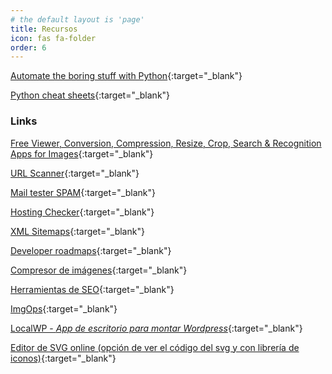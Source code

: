 ```yaml
---
# the default layout is 'page'
title: Recursos
icon: fas fa-folder
order: 6
---
```


[Automate the boring stuff with Python](https://eliotjorge.github.io/recursos/automate-the-boring-stuff-with-python){:target="_blank"}

[Python cheat sheets](https://eliotjorge.github.io/recursos/python-cheat-sheets){:target="_blank"}

### Links

[Free Viewer, Conversion, Compression, Resize, Crop, Search & Recognition Apps for Images](https://products.aspose.app/imaging/family/){:target="_blank"}

[URL Scanner](https://cyscan.io/){:target="_blank"}

[Mail tester SPAM](https://www.mail-tester.com/){:target="_blank"}

[Hosting Checker](https://hosting-checker.net/){:target="_blank"}

[XML Sitemaps](https://www.xml-sitemaps.com/){:target="_blank"}

[Developer roadmaps](https://roadmap.sh/){:target="_blank"}

[Compresor de imágenes](https://small.im/){:target="_blank"}

[Herramientas de SEO](https://technicalseo.com/tools/){:target="_blank"}

[ImgOps](https://imgops.com){:target="_blank"}

[LocalWP - *App de escritorio para montar Wordpress*](https://localwp.com/){:target="_blank"}

[Editor de SVG online (opción de ver el código del svg y con librería de iconos)](https://www.svgviewer.dev/){:target="_blank"}
